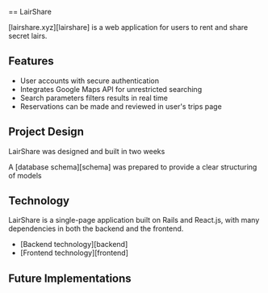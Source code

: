 == LairShare

[lairshare.xyz][lairshare] is a web application for users to rent and share secret lairs.


## Features

- User accounts with secure authentication
- Integrates Google Maps API for unrestricted searching
- Search parameters filters results in real time
- Reservations can be made and reviewed in user's trips page


## Project Design

LairShare was designed and built in two weeks


A [database schema][schema] was prepared to provide a clear structuring of models


## Technology

LairShare is a single-page application built on Rails and React.js, with many dependencies in both the backend and the frontend.

- [Backend technology][backend]
- [Frontend technology][frontend]

## Future Implementations
